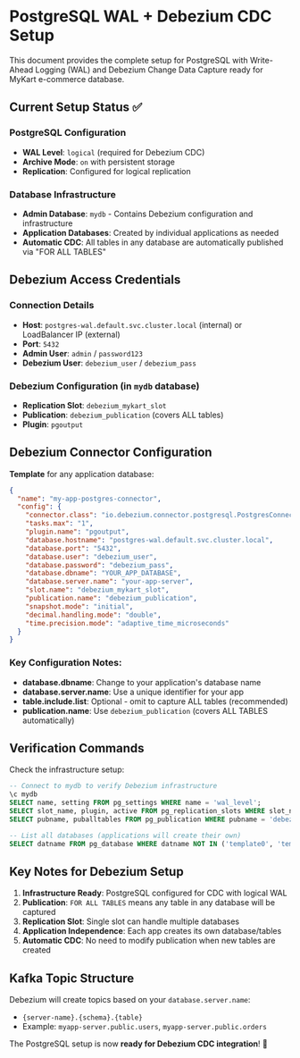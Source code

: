 # PostgreSQL WAL + Debezium CDC Setup

This document provides the complete setup for PostgreSQL with Write-Ahead Logging (WAL) and Debezium Change Data Capture ready for MyKart e-commerce database.

## Current Setup Status ✅

### PostgreSQL Configuration
- **WAL Level**: `logical` (required for Debezium CDC)
- **Archive Mode**: `on` with persistent storage
- **Replication**: Configured for logical replication

### Database Infrastructure
- **Admin Database**: `mydb` - Contains Debezium configuration and infrastructure
- **Application Databases**: Created by individual applications as needed
- **Automatic CDC**: All tables in any database are automatically published via "FOR ALL TABLES"

## Debezium Access Credentials

### Connection Details
- **Host**: `postgres-wal.default.svc.cluster.local` (internal) or LoadBalancer IP (external)
- **Port**: `5432`
- **Admin User**: `admin` / `password123`
- **Debezium User**: `debezium_user` / `debezium_pass`

### Debezium Configuration (in `mydb` database)
- **Replication Slot**: `debezium_mykart_slot`
- **Publication**: `debezium_publication` (covers ALL tables)
- **Plugin**: `pgoutput`

## Debezium Connector Configuration

**Template** for any application database:

```json
{
  "name": "my-app-postgres-connector",
  "config": {
    "connector.class": "io.debezium.connector.postgresql.PostgresConnector",
    "tasks.max": "1",
    "plugin.name": "pgoutput",
    "database.hostname": "postgres-wal.default.svc.cluster.local",
    "database.port": "5432",
    "database.user": "debezium_user", 
    "database.password": "debezium_pass",
    "database.dbname": "YOUR_APP_DATABASE",
    "database.server.name": "your-app-server",
    "slot.name": "debezium_mykart_slot",
    "publication.name": "debezium_publication",
    "snapshot.mode": "initial",
    "decimal.handling.mode": "double",
    "time.precision.mode": "adaptive_time_microseconds"
  }
}
```

### Key Configuration Notes:
- **database.dbname**: Change to your application's database name
- **database.server.name**: Use a unique identifier for your app
- **table.include.list**: Optional - omit to capture ALL tables (recommended)
- **publication.name**: Use `debezium_publication` (covers ALL TABLES automatically)

## Verification Commands

Check the infrastructure setup:

```sql
-- Connect to mydb to verify Debezium infrastructure
\c mydb
SELECT name, setting FROM pg_settings WHERE name = 'wal_level';
SELECT slot_name, plugin, active FROM pg_replication_slots WHERE slot_name = 'debezium_mykart_slot';
SELECT pubname, puballtables FROM pg_publication WHERE pubname = 'debezium_publication';

-- List all databases (applications will create their own)
SELECT datname FROM pg_database WHERE datname NOT IN ('template0', 'template1');
```

## Key Notes for Debezium Setup

1. **Infrastructure Ready**: PostgreSQL configured for CDC with logical WAL
2. **Publication**: `FOR ALL TABLES` means any table in any database will be captured
3. **Replication Slot**: Single slot can handle multiple databases
4. **Application Independence**: Each app creates its own database/tables
5. **Automatic CDC**: No need to modify publication when new tables are created

## Kafka Topic Structure

Debezium will create topics based on your `database.server.name`:
- `{server-name}.{schema}.{table}`
- Example: `myapp-server.public.users`, `myapp-server.public.orders`

The PostgreSQL setup is now **ready for Debezium CDC integration**! 🚀